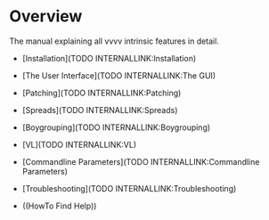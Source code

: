 # Overview
The manual explaining all vvvv intrinsic features in detail.  

* [Installation](TODO INTERNALLINK:Installation)  
* [The User Interface](TODO INTERNALLINK:The GUI)  
* [Patching](TODO INTERNALLINK:Patching)  
* [Spreads](TODO INTERNALLINK:Spreads)  
* [Boygrouping](TODO INTERNALLINK:Boygrouping)  
* [VL](TODO INTERNALLINK:VL)  

* [Commandline Parameters](TODO INTERNALLINK:Commandline Parameters)  
* [Troubleshooting](TODO INTERNALLINK:Troubleshooting)  
* ((HowTo Find Help))